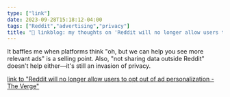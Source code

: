```yaml
---
type: ["link"]
date: 2023-09-28T15:18:12-04:00
tags: ["Reddit","advertising","privacy"]
title: "🔗 linkblog: my thoughts on 'Reddit will no longer allow users to opt out of ad personalization - The Verge'"
---
```

It baffles me when platforms think "oh, but we can help you see more relevant ads" is a selling point. Also, "not sharing data outside Reddit" doesn't help either—it's still an invasion of privacy.

[link to "Reddit will no longer allow users to opt out of ad personalization - The Verge"](https://www.theverge.com/2023/9/28/23894023/reddit-opt-out-personalized-ads-privacy-update)
